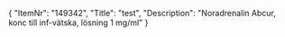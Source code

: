 {
  "ItemNr": "149342",
  "Title": "test",
  "Description": "Noradrenalin Abcur, konc till inf-vätska, lösning 1 mg/ml"
}